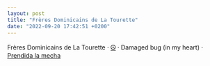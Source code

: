 ```yaml
---
layout: post
title: "Frères Dominicains de La Tourette"
date: "2022-09-20 17:42:51 +0200"
---
```


Frères Dominicains de La Tourette · [<span style="font-size: 1.4em; font-family: monospace">☮</span>](/2022/09/20/peace-on-my-heels) · Damaged bug (in my heart) · [Prendida la mecha](https://striuk.tumblr.com/post/693757099179671552/prendida-la-mecha)

